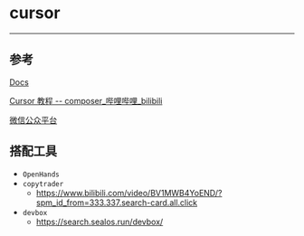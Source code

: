 # cursor

---



## 参考

[Docs](https://agijuejin.feishu.cn/wiki/DU7nw8sqTiakeck8X28ceq5CnLe?fromScene=spaceOverview)

[Cursor 教程 -- composer_哔哩哔哩_bilibili](https://www.bilibili.com/video/BV1GFHfeeEZ5/?vd_source=c4686ce162a0559ee7e044bc0da0554a)

[微信公众平台](https://mp.weixin.qq.com/s/wm574jBW9JMXP12-FEMgtw)

## 搭配工具

- `OpenHands`
- `copytrader`
  - https://www.bilibili.com/video/BV1MWB4YoEND/?spm_id_from=333.337.search-card.all.click
- `devbox`
  - https://search.sealos.run/devbox/